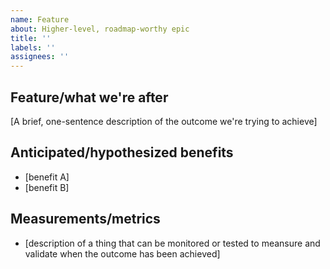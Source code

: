 ```yaml
---
name: Feature
about: Higher-level, roadmap-worthy epic
title: ''
labels: ''
assignees: ''
---
```

## Feature/what we're after
[A brief, one-sentence description of the outcome we're trying to achieve]

## Anticipated/hypothesized benefits
- [benefit A]
- [benefit B]

## Measurements/metrics
- [description of a thing that can be monitored or tested to meansure and validate when the outcome has been achieved]
